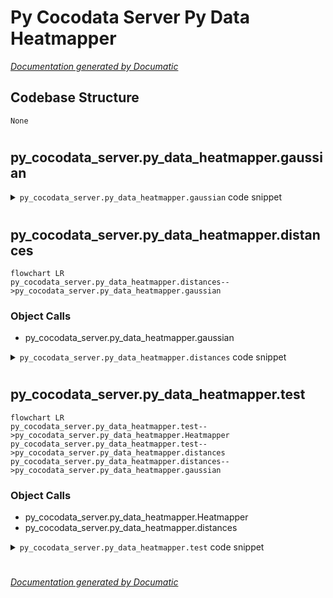 # Py Cocodata Server Py Data Heatmapper

[_Documentation generated by Documatic_](https://www.documatic.com)

<!---Documatic-section-Codebase Structure-start--->
## Codebase Structure

<!---Documatic-block-system_architecture-start--->
```mermaid
None
```
<!---Documatic-block-system_architecture-end--->

# #
<!---Documatic-section-Codebase Structure-end--->

<!---Documatic-section-py_cocodata_server.py_data_heatmapper.gaussian-start--->
## py_cocodata_server.py_data_heatmapper.gaussian

<!---Documatic-section-gaussian-start--->
<!---Documatic-block-py_cocodata_server.py_data_heatmapper.gaussian-start--->
<details>
	<summary><code>py_cocodata_server.py_data_heatmapper.gaussian</code> code snippet</summary>

```python
def gaussian(sigma, x, u):
    double_sigma2 = 2 * sigma ** 2
    y = np.exp(-(x - u) ** 2 / double_sigma2)
    return y
```
</details>
<!---Documatic-block-py_cocodata_server.py_data_heatmapper.gaussian-end--->
<!---Documatic-section-gaussian-end--->

# #
<!---Documatic-section-py_cocodata_server.py_data_heatmapper.gaussian-end--->

<!---Documatic-section-py_cocodata_server.py_data_heatmapper.distances-start--->
## py_cocodata_server.py_data_heatmapper.distances

<!---Documatic-section-distances-start--->
```mermaid
flowchart LR
py_cocodata_server.py_data_heatmapper.distances-->py_cocodata_server.py_data_heatmapper.gaussian
```

### Object Calls

* py_cocodata_server.py_data_heatmapper.gaussian

<!---Documatic-block-py_cocodata_server.py_data_heatmapper.distances-start--->
<details>
	<summary><code>py_cocodata_server.py_data_heatmapper.distances</code> code snippet</summary>

```python
def distances(X, Y, sigma, x1, y1, x2, y2, thresh=0.01, return_dist=False):
    xD = x2 - x1
    yD = y2 - y1
    detaX = x1 - X
    detaY = y1 - Y
    norm2 = sqrt(xD ** 2 + yD ** 2)
    dist = xD * detaY - detaX * yD
    dist /= norm2 + 1e-06
    dist = np.abs(dist)
    if return_dist:
        return dist
    guass_dist = gaussian(sigma, dist, 0)
    guass_dist[guass_dist <= thresh] = 0.01
    return guass_dist
```
</details>
<!---Documatic-block-py_cocodata_server.py_data_heatmapper.distances-end--->
<!---Documatic-section-distances-end--->

# #
<!---Documatic-section-py_cocodata_server.py_data_heatmapper.distances-end--->

<!---Documatic-section-py_cocodata_server.py_data_heatmapper.test-start--->
## py_cocodata_server.py_data_heatmapper.test

<!---Documatic-section-test-start--->
```mermaid
flowchart LR
py_cocodata_server.py_data_heatmapper.test-->py_cocodata_server.py_data_heatmapper.Heatmapper
py_cocodata_server.py_data_heatmapper.test-->py_cocodata_server.py_data_heatmapper.distances
py_cocodata_server.py_data_heatmapper.distances-->py_cocodata_server.py_data_heatmapper.gaussian
```

### Object Calls

* py_cocodata_server.py_data_heatmapper.Heatmapper
* py_cocodata_server.py_data_heatmapper.distances

<!---Documatic-block-py_cocodata_server.py_data_heatmapper.test-start--->
<details>
	<summary><code>py_cocodata_server.py_data_heatmapper.test</code> code snippet</summary>

```python
def test():
    hm = Heatmapper()
    d = distances(hm.X, hm.Y, 100, 100, 50, 150)
    print(d < 8.0)
```
</details>
<!---Documatic-block-py_cocodata_server.py_data_heatmapper.test-end--->
<!---Documatic-section-test-end--->

# #
<!---Documatic-section-py_cocodata_server.py_data_heatmapper.test-end--->

[_Documentation generated by Documatic_](https://www.documatic.com)